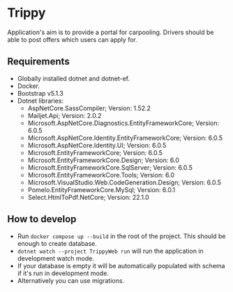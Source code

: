 # Trippy

Application's aim is to provide a portal for carpooling. Drivers should be able to post offers which users can apply for.

## Requirements

* Globally installed dotnet and dotnet-ef.
* Docker.
* Bootstrap v5.1.3
* Dotnet libraries:
    * AspNetCore.SassCompiler; Version: 1.52.2
    * Mailjet.Api; Version: 2.0.2
    * Microsoft.AspNetCore.Diagnostics.EntityFrameworkCore; Version: 6.0.5
    * Microsoft.AspNetCore.Identity.EntityFrameworkCore; Version: 6.0.5
    * Microsoft.AspNetCore.Identity.UI; Version: 6.0.5
    * Microsoft.EntityFrameworkCore; Version: 6.0.5
    * Microsoft.EntityFrameworkCore.Design; Version: 6.0
    * Microsoft.EntityFrameworkCore.SqlServer; Version: 6.0.5
    * Microsoft.EntityFrameworkCore.Tools; Version: 6.0
    * Microsoft.VisualStudio.Web.CodeGeneration.Design; Version: 6.0.5
    * Pomelo.EntityFrameworkCore.MySql; Version: 6.0.1
    * Select.HtmlToPdf.NetCore; Version: 22.1.0

## How to develop

* Run `docker compose up --build` in the root of the project. This should be enough to create database.
* `dotnet watch --project TrippyWeb run` will run the application in development watch mode.
* If your database is empty it will be automatically populated with schema if it's run in development mode.
* Alternatively you can use migrations.
